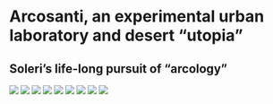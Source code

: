 # Arcosanti, an experimental urban laboratory and desert “utopia”

## Soleri’s life-long pursuit of “arcology”

![](callejondehamel1.jpg)
![](callejondehamel2.jpg)
![](callejondehamel3.jpg)
![](callejondehamel4.jpg)
![](callejondehamel5.jpg)
![](callejondehamel6.jpg)
![](callejondehamel7.jpg)
![](callejondehamel8.jpg)
![](callejondehamel9.jpg)
